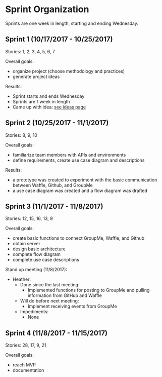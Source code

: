 # Sprint Organization
  Sprints are one week in length, starting and ending Wednesday.

## Sprint 1 (10/17/2017 - 10/25/2017)
Stories: 1, 2, 3, 4, 5, 6, 7

Overall goals:
  - organize project (choose methodology and practices)
  - generate project ideas

Results:
  - Sprint starts and ends Wednesday
  - Sprints are 1 week in length
  - Came up with idea: [see ideas page](Ideas.md)

## Sprint 2 (10/25/2017 - 11/1/2017)
Stories: 8, 9, 10

Overall goals:
  - familiarize team members with APIs and environments
  - define requirements, create use case diagram and descriptions

Results:
  - a prototype was created to experiment with the basic communication between Waffle, Github, and GroupMe
  - a use case diagram was created and a flow diagram was drafted

## Sprint 3 (11/1/2017 - 11/8/2017)
Stories: 12, 15, 16, 13, 9

Overall goals:
  - create basic functions to connect GroupMe, Waffle, and Github
  - obtain server
  - design basic architecture
  - complete flow diagram
  - complete use case descriptions

Stand up meeting (11/8/2017):
  - Heather:
    - Done since the last meeting:
      - Implemented functions for posting to GroupMe and pulling information from GitHub and Waffle
    - Will do before next meeting:
      - Implement receiving events from GroupMe
    - Impediments:
      - None

## Sprint 4 (11/8/2017 - 11/15/2017)
Stories: 28, 17, 9, 21

Overall goals:
  - reach MVP
  - documentation
